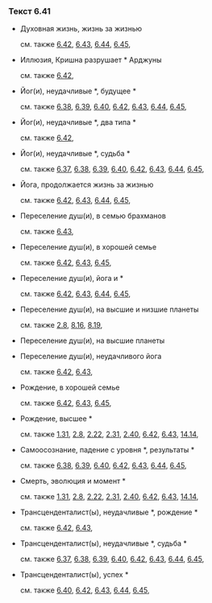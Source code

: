 ### Текст 6.41
	
- Духовная жизнь, жизнь за жизнью

	см. также  [6.42](../06/0642.md),  [6.43](../06/0643.md),  [6.44](../06/0644.md),  [6.45](../06/0645.md), 
	
- Иллюзия, Кришна разрушает \* Арджуны

	см. также  [6.42](../06/0642.md), 
	
- Йог(и), неудачливые \*, будущее \*

	см. также  [6.38](../06/0638.md),  [6.39](../06/0639.md),  [6.40](../06/0640.md),  [6.42](../06/0642.md),  [6.43](../06/0643.md),  [6.44](../06/0644.md),  [6.45](../06/0645.md), 
	
- Йог(и), неудачливые \*, два типа \*

	см. также  [6.42](../06/0642.md), 
	
- Йог(и), неудачливые \*, судьба \*

	см. также  [6.37](../06/0637.md),  [6.38](../06/0638.md),  [6.39](../06/0639.md),  [6.40](../06/0640.md),  [6.42](../06/0642.md),  [6.43](../06/0643.md),  [6.44](../06/0644.md),  [6.45](../06/0645.md), 
	
- Йога, продолжается жизнь за жизнью

	см. также  [6.42](../06/0642.md),  [6.43](../06/0643.md),  [6.44](../06/0644.md),  [6.45](../06/0645.md), 
	
- Переселение душ(и), в семью брахманов

	см. также  [6.43](../06/0643.md), 
	
- Переселение душ(и), в хорошей семье

	см. также  [6.42](../06/0642.md),  [6.43](../06/0643.md),  [6.45](../06/0645.md), 
	
- Переселение душ(и), йога и \*

	см. также  [6.42](../06/0642.md),  [6.43](../06/0643.md),  [6.44](../06/0644.md),  [6.45](../06/0645.md), 
	
- Переселение душ(и), на высшие и низшие планеты

	см. также  [2.8](../02/0208.md),  [8.16](../08/0816.md),  [8.19](../08/0819.md), 
	
- Переселение душ(и), на высшие планеты

	
- Переселение душ(и), неудачливого йога

	см. также  [6.42](../06/0642.md),  [6.43](../06/0643.md), 
	
- Рождение, в хорошей семье

	см. также  [6.42](../06/0642.md),  [6.43](../06/0643.md),  [6.45](../06/0645.md), 
	
- Рождение, высшее \*

	см. также  [1.31](../01/0131.md),  [2.8](../02/0208.md),  [2.22](../02/0222.md),  [2.31](../02/0231.md),  [2.40](../02/0240.md),  [6.42](../06/0642.md),  [6.43](../06/0643.md),  [14.14](../14/1414.md), 
	
- Самоосознание, падение с уровня \*, результаты \*

	см. также  [6.38](../06/0638.md),  [6.39](../06/0639.md),  [6.40](../06/0640.md),  [6.42](../06/0642.md),  [6.43](../06/0643.md),  [6.44](../06/0644.md),  [6.45](../06/0645.md), 
	
- Смерть, эволюция и момент \*

	см. также  [1.31](../01/0131.md),  [2.8](../02/0208.md),  [2.22](../02/0222.md),  [2.31](../02/0231.md),  [2.40](../02/0240.md),  [6.42](../06/0642.md),  [6.43](../06/0643.md),  [14.14](../14/1414.md), 
	
- Трансценденталист(ы), неудачливые \*, рождение \*

	см. также  [6.42](../06/0642.md),  [6.43](../06/0643.md), 
	
- Трансценденталист(ы), неудачливые \*, судьба \*

	см. также  [6.37](../06/0637.md),  [6.38](../06/0638.md),  [6.39](../06/0639.md),  [6.40](../06/0640.md),  [6.42](../06/0642.md),  [6.43](../06/0643.md),  [6.44](../06/0644.md),  [6.45](../06/0645.md), 
	
- Трансценденталист(ы), успех \*

	см. также  [6.40](../06/0640.md),  [6.42](../06/0642.md),  [6.43](../06/0643.md),  [6.44](../06/0644.md),  [6.45](../06/0645.md), 
